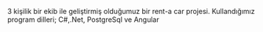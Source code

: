3 kişilik bir ekib ile geliştirmiş olduğumuz bir rent-a car projesi.
Kullandığımız program dilleri;
C#,.Net, PostgreSql ve Angular
